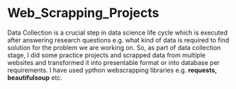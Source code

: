 # Web_Scrapping_Projects
Data Collection is a crucial step in data science life cycle which is executed after answering research questions e.g. what kind of data is required to find solution for the problem we are working on. So, as part of data collection stage, I did some practice projects and scrapped data from multiple websites and transformed it into presentable format or into database per requirements. I have used ypthon webscrapping libraries e.g. **requests, beautifulsoup** etc.

